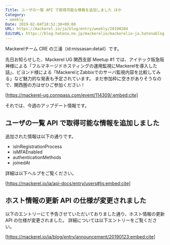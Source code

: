 ```yaml
---
Title: ユーザの一覧 API で取得可能な情報を追加しました ほか
Category:
- weekly
Date: 2019-02-04T18:52:30+09:00
URL: https://mackerel.io/ja/blog/entry/weekly/20190204
EditURL: https://blog.hatena.ne.jp/mackerelio/mackerelio-ja.hatenablog.mackerel.io/atom/entry/98012380857640843
---
```


Mackerelチーム CRE の三浦（id:missasan:detail）です。

先日お知らせした、Mackerel UG 関西支部 Meetup #1 では、アイテック阪急阪神様による「フルマネージドホスティングの運用監視にMackerelを導入した話」、ビヨンド様による「MackerelとZabbixでのサーバ監視内容を比較してみる」など魅力的な発表も予定されています。
まだ参加枠に空きがありそうなので、関西圏の方はぜひご参加ください！

[https://mackerel-ug.connpass.com/event/114309/:embed:cite]

それでは、今週のアップデート情報です。

## ユーザの一覧 API で取得可能な情報を追加しました

追加された情報は以下の通りです。

- isInRegistrationProcess
- isMFAEnabled
- authenticationMethods
- joinedAt

詳細は以下ヘルプをご覧ください。

[https://mackerel.io/ja/api-docs/entry/users#lis:embed:cite]


## ホスト情報の更新 API の仕様が変更されました

以下のエントリーにて予告させていただいておりました通り、ホスト情報の更新 API の仕様が変更されました。
詳細については以下エントリーをご覧ください。

[https://mackerel.io/ja/blog/entry/announcement/20190123:embed:cite]

